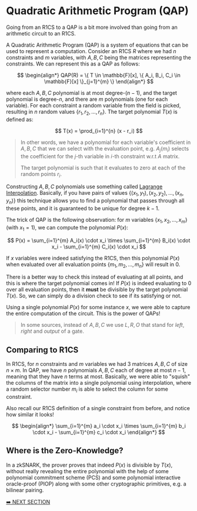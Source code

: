# Quadratic Arithmetic Program (QAP)

Going from an R1CS to a QAP is a bit more involved than going from an arithmetic circuit to an R1CS.

A Quadratic Arithmetic Program (QAP) is a system of equations that can be used to represent a computation. Consider an R1CS $R$ where we had $n$ constraints and $m$ variables, with $A, B, C$ being the matrices representing the constraints. We can represent this as a QAP as follows:

$$
\begin{align*}
QAP(R) = \{
  T \in \mathbb{F}[x],
  \{
    A_i, B_i, C_i \in \mathbb{F}[x]
  \}_{j=1}^{m}
\}
\end{align*}
$$

where each $A, B, C$ polynomial is at most degree-$(n-1)$, and the target polynomial is degree-$n$, and there are $m$ polynomials (one for each variable). For each constraint a random variable from the field is picked, resulting in $n$ random values $\{r_1, r_2, \ldots, r_n\}$. The target polynomial $T(x)$ is defined as:

$$
T(x) = \prod_{i=1}^{n} (x - r_i)
$$

> In other words, we have a polynomial for each variable's coefficient in $A, B, C$ that we can select with the evaluation point, e.g. $A_j(m_i)$ selects the coefficient for the $j$-th variable in $i$-th constraint w.r.t $A$ matrix.
>
> The target polynomial is such that it evaluates to zero at each of the random points $r_i$.

Constructing $A, B, C$ polynomials use something called [Lagrange Interpolation](https://mathworld.wolfram.com/LagrangeInterpolatingPolynomial.html). Basically, if you have pairs of values $\{(x_1, y_1), (x_2, y_2), \ldots, (x_n, y_n)\}$ this technique allows you to find a polynomial that passes through all these points, and it is guaranteed to be unique for degree $k-1$.

The trick of QAP is the following observation: for $m$ variables $\{x_1, x_2, \ldots, x_m\}$ (with $x_1 = 1$), we can compute the polynomial $P(x)$:

$$
P(x) =
\sum_{i=1}^{m} A_i(x) \cdot x_i \times \sum_{i=1}^{m} B_i(x) \cdot x_i - \sum_{i=1}^{m} C_i(x) \cdot x_i
$$

If $x$ variables were indeed satisfying the R1CS, then this polynomial $P(x)$ when evaluated over all evaluation points $\{m_1, m_2, \ldots, m_n\}$ will result in 0.

There is a better way to check this instead of evaluating at all points, and this is where the target polynomial comes in! If $P(x)$ is indeed evaluating to 0 over all evaluation points, then it **must** be divisible by the target polynomial $T(x)$. So, we can simply do a division check to see if its satisfying or not.

Using a single polynomial $P(x)$ for some instance $x$, we were able to capture the entire computation of the circuit. This is the power of QAPs!

> In some sources, instead of $A, B, C$ we use $L, R, O$ that stand for _left_, _right_ and _output_ of a gate.

## Comparing to R1CS

In R1CS, for $n$ constraints and $m$ variables we had 3 matrices $A, B, C$ of size $n \times m$. In QAP, we have $n$ polynomials $A, B, C$ each of degree at most $n-1$, meaning that they have $n$ terms at most. Basically, we were able to "squish" the columns of the matrix into a single polynomial using interpolation, where a random selector number $m_i$ is able to select the column for some constraint.

Also recall our R1CS definition of a single constraint from before, and notice how similar it looks!

$$
\begin{align*}
\sum_{i=1}^{m} a_i \cdot x_i \times \sum_{i=1}^{m} b_i \cdot x_i - \sum_{i=1}^{m} c_i \cdot x_i
\end{align*}
$$

## Where is the Zero-Knowledge?

In a zkSNARK, the prover proves that indeed $P(x)$ is divisible by $T(x)$, without really revealing the entire polynomial with the help of some polynomial commitment scheme (PCS) and some polynomial interactive oracle-proof (PIOP) along with some other cryptographic primitives, e.g. a bilinear pairing.

[➡️ NEXT SECTION](./6-circuits.md)
